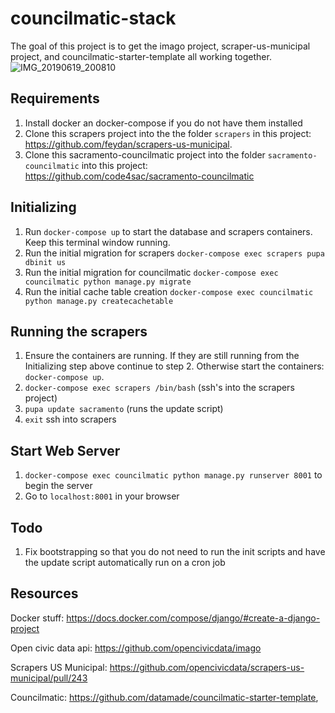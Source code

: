 # councilmatic-stack

The goal of this project is to get the imago project, scraper-us-municipal project, and councilmatic-starter-template all working together.
![IMG_20190619_200810](https://user-images.githubusercontent.com/4978032/59816096-a5db2980-92cf-11e9-8f64-ee62fcf5f610.jpg)

## Requirements

1. Install docker an docker-compose if you do not have them installed
2. Clone this scrapers project into the the folder `scrapers` in this project: https://github.com/feydan/scrapers-us-municipal.
3. Clone this sacramento-councilmatic project into the folder `sacramento-councilmatic` into this project: https://github.com/code4sac/sacramento-councilmatic

## Initializing

1. Run `docker-compose up` to start the database and scrapers containers. Keep this terminal window running.
2. Run the initial migration for scrapers `docker-compose exec scrapers pupa dbinit us`
3. Run the initial migration for councilmatic `docker-compose exec councilmatic python manage.py migrate`
4. Run the initial cache table creation `docker-compose exec councilmatic python manage.py createcachetable`

## Running the scrapers

1. Ensure the containers are running. If they are still running from the Initializing step above continue to step 2. Otherwise start the containers: `docker-compose up`.
2. `docker-compose exec scrapers /bin/bash` (ssh's into the scrapers project)
3. `pupa update sacramento` (runs the update script)
4. `exit` ssh into scrapers

## Start Web Server
1. `docker-compose exec councilmatic python manage.py runserver 8001` to begin the server
2. Go to `localhost:8001` in your browser

## Todo

1. Fix bootstrapping so that you do not need to run the init scripts and have the update script automatically run on a cron job

## Resources

Docker stuff: https://docs.docker.com/compose/django/#create-a-django-project

Open civic data api: https://github.com/opencivicdata/imago

Scrapers US Municipal: https://github.com/opencivicdata/scrapers-us-municipal/pull/243

Councilmatic: https://github.com/datamade/councilmatic-starter-template,
